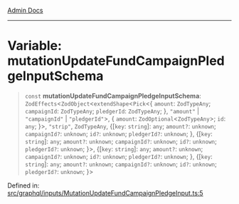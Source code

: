 [Admin Docs](/)

***

# Variable: mutationUpdateFundCampaignPledgeInputSchema

> `const` **mutationUpdateFundCampaignPledgeInputSchema**: `ZodEffects`\<`ZodObject`\<`extendShape`\<`Pick`\<\{ `amount`: `ZodTypeAny`; `campaignId`: `ZodTypeAny`; `pledgerId`: `ZodTypeAny`; \}, `"amount"` \| `"campaignId"` \| `"pledgerId"`\>, \{ `amount`: `ZodOptional`\<`ZodTypeAny`\>; `id`: `any`; \}\>, `"strip"`, `ZodTypeAny`, \{[`key`: `string`]: `any`; `amount?`: `unknown`; `campaignId?`: `unknown`; `id?`: `unknown`; `pledgerId?`: `unknown`; \}, \{[`key`: `string`]: `any`; `amount?`: `unknown`; `campaignId?`: `unknown`; `id?`: `unknown`; `pledgerId?`: `unknown`; \}\>, \{[`key`: `string`]: `any`; `amount?`: `unknown`; `campaignId?`: `unknown`; `id?`: `unknown`; `pledgerId?`: `unknown`; \}, \{[`key`: `string`]: `any`; `amount?`: `unknown`; `campaignId?`: `unknown`; `id?`: `unknown`; `pledgerId?`: `unknown`; \}\>

Defined in: [src/graphql/inputs/MutationUpdateFundCampaignPledgeInput.ts:5](https://github.com/PalisadoesFoundation/talawa-api/blob/a4f57b3a64e82c74809b195eb7bde9c04b2a5e89/src/graphql/inputs/MutationUpdateFundCampaignPledgeInput.ts#L5)

